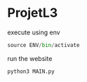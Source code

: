 # ProjetL3
execute using env
```python 
source ENV/bin/activate
```
run the website
```python
python3 MAIN.py
```
